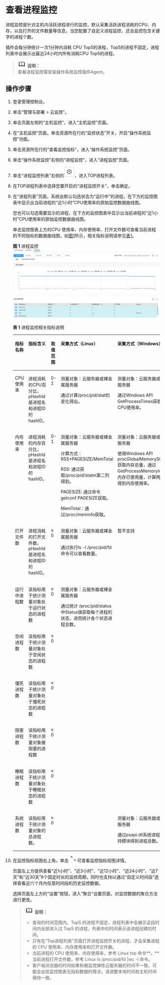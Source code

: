 # 查看进程监控<a name="ZH-CN_TOPIC_0092358860"></a>

进程监控是针对主机内活跃进程进行的监控，默认采集活跃进程消耗的CPU、内存，以及打开的文件数量等信息。当您配置了自定义进程监控，还会监控包含关键字的进程个数。

插件会每分钟统计一次1分钟内消耗 CPU Top5的进程，Top5的进程不固定，进程列表中会展示出最近24小时内所有消耗CPU Top5的进程。

>![](public_sys-resources/icon-note.gif) **说明：**   
>查看进程监控需安装操作系统监控插件Agent。  

## 操作步骤<a name="section95691839103820"></a>

1.  登录管理控制台。
2.  单击“管理与部署 \> 云监控”。
3.  单击页面左侧的“主机监控”，进入“主机监控”页面。
4.  在“主机监控”页面，单击资源所在行的“监控状态”开关，开启“操作系统监控”功能。
5.  单击资源所在行的“查看监控指标”，进入“操作系统监控”页面。
6.  单击“操作系统监控”右侧的“进程监控”，进入“进程监控”页面。
7.  单击“进程监控列表”右侧的![](figures/设置.png)，进入TOP进程列表。
8.  在TOP进程列表中选择您要开启的“进程监控开关”，单击确定。
9.  在“进程列表”页面，系统会默认勾选状态为“运行中”的进程，在下方的监控图表中显示出当前进程的“近1小时”CPU使用率的原始监控数据曲线图。

    您也可以勾选需要显示的进程，在下方的监控图表中显示出当前进程的“近1小时”CPU使用率的原始监控数据曲线图。

    单击监控图表上方的CPU 使用率、内存使用率、打开文件数可查看当前进程的不同指标的数据曲线图，如[图1](#fig6577204618125)所示，相关指标说明请参见[表1](#table15621123928)。

    **图 1**  进程监控<a name="fig6577204618125"></a>  
    ![](figures/进程监控.png "进程监控")

    **表 1**  进程监控相关指标说明

    <a name="table15621123928"></a>
    <table><thead align="left"><tr id="row2695231025"><th class="cellrowborder" valign="top" width="9.900990099009901%" id="mcps1.2.6.1.1"><p id="p12711223025"><a name="p12711223025"></a><a name="p12711223025"></a>指标名称</p>
    </th>
    <th class="cellrowborder" valign="top" width="24.752475247524753%" id="mcps1.2.6.1.2"><p id="p1073202314211"><a name="p1073202314211"></a><a name="p1073202314211"></a>指标含义</p>
    </th>
    <th class="cellrowborder" valign="top" width="8.91089108910891%" id="mcps1.2.6.1.3"><p id="p127432317210"><a name="p127432317210"></a><a name="p127432317210"></a>取值范围</p>
    </th>
    <th class="cellrowborder" valign="top" width="29.7029702970297%" id="mcps1.2.6.1.4"><p id="p20552184911617"><a name="p20552184911617"></a><a name="p20552184911617"></a>采集方式（Linux）</p>
    </th>
    <th class="cellrowborder" valign="top" width="26.732673267326735%" id="mcps1.2.6.1.5"><p id="p06764410318"><a name="p06764410318"></a><a name="p06764410318"></a>采集方式（Windows）</p>
    </th>
    </tr>
    </thead>
    <tbody><tr id="row978523628"><td class="cellrowborder" valign="top" width="9.900990099009901%" headers="mcps1.2.6.1.1 "><p id="p19146121813512"><a name="p19146121813512"></a><a name="p19146121813512"></a>CPU使用率</p>
    </td>
    <td class="cellrowborder" valign="top" width="24.752475247524753%" headers="mcps1.2.6.1.2 "><p id="p072719521252"><a name="p072719521252"></a><a name="p072719521252"></a>进程消耗的CPU百分比，pHashId是进程名和进程ID的hashID。</p>
    </td>
    <td class="cellrowborder" valign="top" width="8.91089108910891%" headers="mcps1.2.6.1.3 "><p id="p9815231124"><a name="p9815231124"></a><a name="p9815231124"></a>0-1</p>
    </td>
    <td class="cellrowborder" valign="top" width="29.7029702970297%" headers="mcps1.2.6.1.4 "><p id="p173515249305"><a name="p173515249305"></a><a name="p173515249305"></a>测量对象：云服务器或裸金属服务器</p>
    <p id="p18977940114116"><a name="p18977940114116"></a><a name="p18977940114116"></a>通过计算/proc/pid/stat的变化得出。</p>
    </td>
    <td class="cellrowborder" valign="top" width="26.732673267326735%" headers="mcps1.2.6.1.5 "><p id="p94131488287"><a name="p94131488287"></a><a name="p94131488287"></a>测量对象：云服务器或裸金属服务器</p>
    <p id="p16390125918418"><a name="p16390125918418"></a><a name="p16390125918418"></a>通过Windows API GetProcessTimes获取进程CPU使用率。</p>
    </td>
    </tr>
    <tr id="row1983723126"><td class="cellrowborder" valign="top" width="9.900990099009901%" headers="mcps1.2.6.1.1 "><p id="p8724192617519"><a name="p8724192617519"></a><a name="p8724192617519"></a>内存使用率</p>
    </td>
    <td class="cellrowborder" valign="top" width="24.752475247524753%" headers="mcps1.2.6.1.2 "><p id="p282220584518"><a name="p282220584518"></a><a name="p282220584518"></a>进程消耗的内存百分比，pHashId是进程名和进程ID的hashID。</p>
    </td>
    <td class="cellrowborder" valign="top" width="8.91089108910891%" headers="mcps1.2.6.1.3 "><p id="p1587223722"><a name="p1587223722"></a><a name="p1587223722"></a>0-1</p>
    </td>
    <td class="cellrowborder" valign="top" width="29.7029702970297%" headers="mcps1.2.6.1.4 "><p id="p144231624123119"><a name="p144231624123119"></a><a name="p144231624123119"></a>测量对象：云服务器或裸金属服务器</p>
    <p id="p176709512415"><a name="p176709512415"></a><a name="p176709512415"></a>计算方式：RSS*PAGESIZE/MemTotal</p>
    <p id="p20670185174119"><a name="p20670185174119"></a><a name="p20670185174119"></a>RSS: 通过获取/proc/pid/statm第二列得到。</p>
    <p id="p36708511417"><a name="p36708511417"></a><a name="p36708511417"></a>PAGESIZE: 通过命令getconf PAGESIZE获取。</p>
    <p id="p1867020511413"><a name="p1867020511413"></a><a name="p1867020511413"></a>MemTotal：通过/proc/meminfo获取。</p>
    </td>
    <td class="cellrowborder" valign="top" width="26.732673267326735%" headers="mcps1.2.6.1.5 "><p id="p360454972810"><a name="p360454972810"></a><a name="p360454972810"></a>测量对象：云服务器或裸金属服务器</p>
    <p id="p12866133124220"><a name="p12866133124220"></a><a name="p12866133124220"></a>使用Windows  API procGlobalMemoryStatusEx获取内存总量，通过GetProcessMemoryInfo获取内存已使用量，计算两者比值得到内存使用率。</p>
    </td>
    </tr>
    <tr id="row159022312211"><td class="cellrowborder" valign="top" width="9.900990099009901%" headers="mcps1.2.6.1.1 "><p id="p135156347514"><a name="p135156347514"></a><a name="p135156347514"></a>打开文件数</p>
    </td>
    <td class="cellrowborder" valign="top" width="24.752475247524753%" headers="mcps1.2.6.1.2 "><p id="p6494154211513"><a name="p6494154211513"></a><a name="p6494154211513"></a>进程消耗的打开文件数，pHashId是进程名和进程ID的hashID。</p>
    </td>
    <td class="cellrowborder" valign="top" width="8.91089108910891%" headers="mcps1.2.6.1.3 "><p id="p1495523229"><a name="p1495523229"></a><a name="p1495523229"></a>≥ 0</p>
    </td>
    <td class="cellrowborder" valign="top" width="29.7029702970297%" headers="mcps1.2.6.1.4 "><p id="p929319385303"><a name="p929319385303"></a><a name="p929319385303"></a>测量对象：云服务器或裸金属服务器</p>
    <p id="p93333186425"><a name="p93333186425"></a><a name="p93333186425"></a>通过执行ls -l /proc/pid/fd命令可以查看数量。</p>
    </td>
    <td class="cellrowborder" rowspan="6" valign="top" width="26.732673267326735%" headers="mcps1.2.6.1.5 "><p id="p1967544133113"><a name="p1967544133113"></a><a name="p1967544133113"></a>暂不支持</p>
    </td>
    </tr>
    <tr id="row892833383817"><td class="cellrowborder" valign="top" headers="mcps1.2.6.1.1 "><p id="p6740185510386"><a name="p6740185510386"></a><a name="p6740185510386"></a>运行中进程数</p>
    </td>
    <td class="cellrowborder" valign="top" headers="mcps1.2.6.1.2 "><p id="p072111023915"><a name="p072111023915"></a><a name="p072111023915"></a>该指标用于统计测量对象处于运行状态的进程数</p>
    </td>
    <td class="cellrowborder" valign="top" headers="mcps1.2.6.1.3 "><p id="p12928163310387"><a name="p12928163310387"></a><a name="p12928163310387"></a>≥ 0</p>
    </td>
    <td class="cellrowborder" rowspan="6" valign="top" headers="mcps1.2.6.1.4 "><p id="p8503193512179"><a name="p8503193512179"></a><a name="p8503193512179"></a>测量对象：云服务器或裸金属服务器</p>
    <p id="p785152234214"><a name="p785152234214"></a><a name="p785152234214"></a>通过统计 /proc/pid/status 中Status值获取每个进程的状态，进而统计各个状态进程总数。</p>
    </td>
    </tr>
    <tr id="row16939640123817"><td class="cellrowborder" valign="top" headers="mcps1.2.6.1.1 "><p id="p3740125514380"><a name="p3740125514380"></a><a name="p3740125514380"></a>空闲进程数</p>
    </td>
    <td class="cellrowborder" valign="top" headers="mcps1.2.6.1.2 "><p id="p872120113911"><a name="p872120113911"></a><a name="p872120113911"></a>该指标用于统计测量对象处于空闲状态的进程数</p>
    </td>
    <td class="cellrowborder" valign="top" headers="mcps1.2.6.1.3 "><p id="p15939144053817"><a name="p15939144053817"></a><a name="p15939144053817"></a>≥ 0</p>
    </td>
    </tr>
    <tr id="row19614193116380"><td class="cellrowborder" valign="top" headers="mcps1.2.6.1.1 "><p id="p274010553387"><a name="p274010553387"></a><a name="p274010553387"></a>僵死进程数</p>
    </td>
    <td class="cellrowborder" valign="top" headers="mcps1.2.6.1.2 "><p id="p07216015392"><a name="p07216015392"></a><a name="p07216015392"></a>该指标用于统计测量对象处于僵死状态的进程数</p>
    </td>
    <td class="cellrowborder" valign="top" headers="mcps1.2.6.1.3 "><p id="p17614113183818"><a name="p17614113183818"></a><a name="p17614113183818"></a>≥ 0</p>
    </td>
    </tr>
    <tr id="row173741543143815"><td class="cellrowborder" valign="top" headers="mcps1.2.6.1.1 "><p id="p2740755103817"><a name="p2740755103817"></a><a name="p2740755103817"></a>阻塞进程数</p>
    </td>
    <td class="cellrowborder" valign="top" headers="mcps1.2.6.1.2 "><p id="p1972120103917"><a name="p1972120103917"></a><a name="p1972120103917"></a>该指标用于统计测量对象被阻塞的进程数</p>
    </td>
    <td class="cellrowborder" valign="top" headers="mcps1.2.6.1.3 "><p id="p137410434382"><a name="p137410434382"></a><a name="p137410434382"></a>≥ 0</p>
    </td>
    </tr>
    <tr id="row20798194523814"><td class="cellrowborder" valign="top" headers="mcps1.2.6.1.1 "><p id="p1741105513811"><a name="p1741105513811"></a><a name="p1741105513811"></a>睡眠进程数</p>
    </td>
    <td class="cellrowborder" valign="top" headers="mcps1.2.6.1.2 "><p id="p17215017397"><a name="p17215017397"></a><a name="p17215017397"></a>该指标用于统计测量对象处于睡眠状态的进程数</p>
    </td>
    <td class="cellrowborder" valign="top" headers="mcps1.2.6.1.3 "><p id="p16798174583811"><a name="p16798174583811"></a><a name="p16798174583811"></a>≥ 0</p>
    </td>
    </tr>
    <tr id="row13126829133810"><td class="cellrowborder" valign="top" headers="mcps1.2.6.1.1 "><p id="p137416556389"><a name="p137416556389"></a><a name="p137416556389"></a>系统进程数</p>
    </td>
    <td class="cellrowborder" valign="top" headers="mcps1.2.6.1.2 "><p id="p157213019397"><a name="p157213019397"></a><a name="p157213019397"></a>该指标用于统计测量对象的总进程数。</p>
    </td>
    <td class="cellrowborder" valign="top" headers="mcps1.2.6.1.3 "><p id="p19126829113811"><a name="p19126829113811"></a><a name="p19126829113811"></a>≥ 0</p>
    </td>
    <td class="cellrowborder" valign="top" headers="mcps1.2.6.1.4 "><p id="p7526170537"><a name="p7526170537"></a><a name="p7526170537"></a>测量对象：云服务器或裸金属服务器</p>
    <p id="p1732203213426"><a name="p1732203213426"></a><a name="p1732203213426"></a>通过psapi.dll系统进程状态支持模块得到进程总数。</p>
    </td>
    </tr>
    </tbody>
    </table>

10. 在监控指标视图右上角，单击![](figures/放大.png)可查看监控指标视图详情。

    页面左上方提供查看“近1小时”、“近3小时”、“近12小时”、“近24小时”、“近7天”和“近30天”6个固定时长的监控周期，同时也支持以通过“自定义时间段”选择查看近六个月内任意时间段的历史监控数据。

    选择页面左上方的“设置”按钮，进入“聚合”设置页面，对监控数据的聚合方法进行更改。

    >![](public_sys-resources/icon-note.gif) **说明：**   
    >-   查询的时间范围内，Top5 的进程不固定，进程列表中会展示这段时间内全部进入过 Top5 的进程，列表中的时间表示该进程创建的时间。  
    >-   只有在“Top进程列表”页面打开进程监控开关的进程，才会采集进程的 CPU 使用率、内存使用率和打开文件数。  
    >-   当前进程的 CPU 使用率、内存使用率，参考 Linux top 命令**。**  
    >    当前进程打开文件数，参考 Linux ls /proc/pid/fd  |wc -l 命令。  
    >-   客户端浏览器的时间如果和被监控弹性云服务器的时间不一致，可能会出现监控图表无指标数据的情况，请调整本地时间和主机时间保持一致。  


